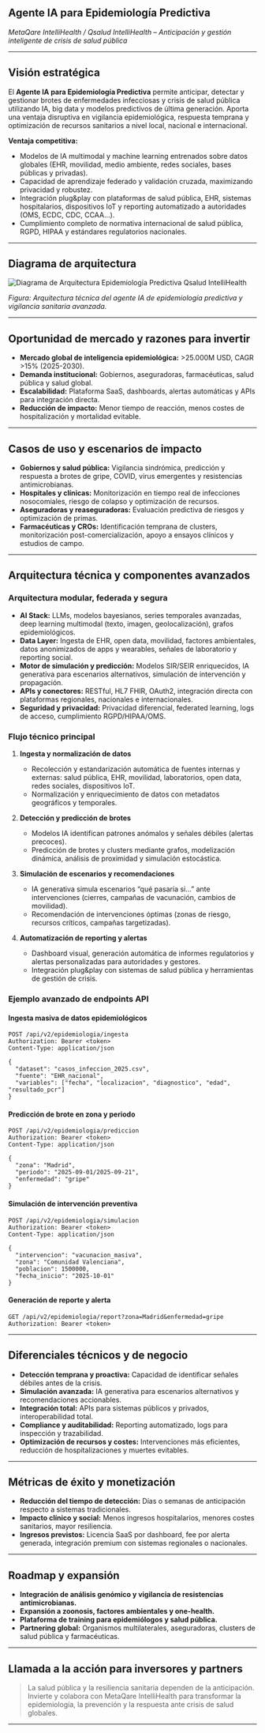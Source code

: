 
## Agente IA para Epidemiología Predictiva  


_MetaQare IntelliHealth / Qsalud IntelliHealth – Anticipación y gestión inteligente de crisis de salud pública_

---

## Visión estratégica

El **Agente IA para Epidemiología Predictiva** permite anticipar, detectar y gestionar brotes de enfermedades infecciosas y crisis de salud pública utilizando IA, big data y modelos predictivos de última generación. Aporta una ventaja disruptiva en vigilancia epidemiológica, respuesta temprana y optimización de recursos sanitarios a nivel local, nacional e internacional.

**Ventaja competitiva:**
- Modelos de IA multimodal y machine learning entrenados sobre datos globales (EHR, movilidad, medio ambiente, redes sociales, bases públicas y privadas).
- Capacidad de aprendizaje federado y validación cruzada, maximizando privacidad y robustez.
- Integración plug&play con plataformas de salud pública, EHR, sistemas hospitalarios, dispositivos IoT y reporting automatizado a autoridades (OMS, ECDC, CDC, CCAA…).
- Cumplimiento completo de normativa internacional de salud pública, RGPD, HIPAA y estándares regulatorios nacionales.

---

## Diagrama de arquitectura

![Diagrama de Arquitectura Epidemiología Predictiva Qsalud IntelliHealth](diagrama-arquitectura-epidemiologia-qsalud.png)

*Figura: Arquitectura técnica del agente IA de epidemiología predictiva y vigilancia sanitaria avanzada.*

---

## Oportunidad de mercado y razones para invertir

- **Mercado global de inteligencia epidemiológica:** >25.000M USD, CAGR >15% (2025-2030).
- **Demanda institucional:** Gobiernos, aseguradoras, farmacéuticas, salud pública y salud global.
- **Escalabilidad:** Plataforma SaaS, dashboards, alertas automáticas y APIs para integración directa.
- **Reducción de impacto:** Menor tiempo de reacción, menos costes de hospitalización y mortalidad evitable.

---

## Casos de uso y escenarios de impacto

- **Gobiernos y salud pública:** Vigilancia sindrómica, predicción y respuesta a brotes de gripe, COVID, virus emergentes y resistencias antimicrobianas.
- **Hospitales y clínicas:** Monitorización en tiempo real de infecciones nosocomiales, riesgo de colapso y optimización de recursos.
- **Aseguradoras y reaseguradoras:** Evaluación predictiva de riesgos y optimización de primas.
- **Farmacéuticas y CROs:** Identificación temprana de clusters, monitorización post-comercialización, apoyo a ensayos clínicos y estudios de campo.

---

## Arquitectura técnica y componentes avanzados

### Arquitectura modular, federada y segura

- **AI Stack:** LLMs, modelos bayesianos, series temporales avanzadas, deep learning multimodal (texto, imagen, geolocalización), grafos epidemiológicos.
- **Data Layer:** Ingesta de EHR, open data, movilidad, factores ambientales, datos anonimizados de apps y wearables, señales de laboratorio y reporting social.
- **Motor de simulación y predicción:** Modelos SIR/SEIR enriquecidos, IA generativa para escenarios alternativos, simulación de intervención y propagación.
- **APIs y conectores:** RESTful, HL7 FHIR, OAuth2, integración directa con plataformas regionales, nacionales e internacionales.
- **Seguridad y privacidad:** Privacidad diferencial, federated learning, logs de acceso, cumplimiento RGPD/HIPAA/OMS.

### Flujo técnico principal

1. **Ingesta y normalización de datos**
   - Recolección y estandarización automática de fuentes internas y externas: salud pública, EHR, movilidad, laboratorios, open data, redes sociales, dispositivos IoT.
   - Normalización y enriquecimiento de datos con metadatos geográficos y temporales.

2. **Detección y predicción de brotes**
   - Modelos IA identifican patrones anómalos y señales débiles (alertas precoces).
   - Predicción de brotes y clusters mediante grafos, modelización dinámica, análisis de proximidad y simulación estocástica.

3. **Simulación de escenarios y recomendaciones**
   - IA generativa simula escenarios “qué pasaría si…” ante intervenciones (cierres, campañas de vacunación, cambios de movilidad).
   - Recomendación de intervenciones óptimas (zonas de riesgo, recursos críticos, campañas targetizadas).

4. **Automatización de reporting y alertas**
   - Dashboard visual, generación automática de informes regulatorios y alertas personalizadas para autoridades y gestores.
   - Integración plug&play con sistemas de salud pública y herramientas de gestión de crisis.

### Ejemplo avanzado de endpoints API

#### Ingesta masiva de datos epidemiológicos

```http
POST /api/v2/epidemiologia/ingesta
Authorization: Bearer <token>
Content-Type: application/json

{
  "dataset": "casos_infeccion_2025.csv",
  "fuente": "EHR_nacional",
  "variables": ["fecha", "localizacion", "diagnostico", "edad", "resultado_pcr"]
}
```

#### Predicción de brote en zona y periodo

```http
POST /api/v2/epidemiologia/prediccion
Authorization: Bearer <token>
Content-Type: application/json

{
  "zona": "Madrid",
  "periodo": "2025-09-01/2025-09-21",
  "enfermedad": "gripe"
}
```

#### Simulación de intervención preventiva

```http
POST /api/v2/epidemiologia/simulacion
Authorization: Bearer <token>
Content-Type: application/json

{
  "intervencion": "vacunacion_masiva",
  "zona": "Comunidad Valenciana",
  "poblacion": 1500000,
  "fecha_inicio": "2025-10-01"
}
```

#### Generación de reporte y alerta

```http
GET /api/v2/epidemiologia/report?zona=Madrid&enfermedad=gripe
Authorization: Bearer <token>
```

---

## Diferenciales técnicos y de negocio

- **Detección temprana y proactiva:** Capacidad de identificar señales débiles antes de la crisis.
- **Simulación avanzada:** IA generativa para escenarios alternativos y recomendaciones accionables.
- **Integración total:** APIs para sistemas públicos y privados, interoperabilidad total.
- **Compliance y auditabilidad:** Reporting automatizado, logs para inspección y trazabilidad.
- **Optimización de recursos y costes:** Intervenciones más eficientes, reducción de hospitalizaciones y muertes evitables.

---

## Métricas de éxito y monetización

- **Reducción del tiempo de detección:** Días o semanas de anticipación respecto a sistemas tradicionales.
- **Impacto clínico y social:** Menos ingresos hospitalarios, menores costes sanitarios, mayor resiliencia.
- **Ingresos previstos:** Licencia SaaS por dashboard, fee por alerta generada, integración premium con sistemas regionales o nacionales.

---

## Roadmap y expansión

- **Integración de análisis genómico y vigilancia de resistencias antimicrobianas.**
- **Expansión a zoonosis, factores ambientales y one-health.**
- **Plataforma de training para epidemiólogos y salud pública.**
- **Partnering global:** Organismos multilaterales, aseguradoras, clusters de salud pública y farmacéuticas.

---

## Llamada a la acción para inversores y partners

> La salud pública y la resiliencia sanitaria dependen de la anticipación. Invierte y colabora con MetaQare IntelliHealth para transformar la epidemiología, la prevención y la respuesta ante crisis de salud globales.

---
